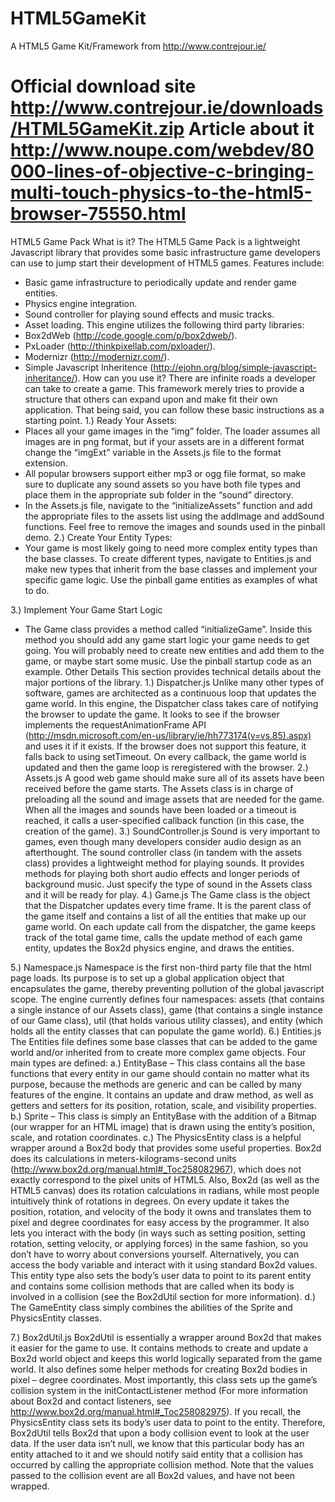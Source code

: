 HTML5GameKit
============

A HTML5 Game Kit/Framework from http://www.contrejour.ie/

Official download site http://www.contrejour.ie/downloads/HTML5GameKit.zip
Article about it http://www.noupe.com/webdev/80000-lines-of-objective-c-bringing-multi-touch-physics-to-the-html5-browser-75550.html
=======
HTML5 Game Pack
What is it?
The HTML5 Game Pack is a lightweight Javascript library that provides some basic infrastructure game developers can use to jump start their development of HTML5 games. Features include:
-	Basic game infrastructure to periodically update and render game entities.
-	Physics engine integration.
-	Sound controller for playing sound effects and music tracks.
-	Asset loading.
This engine utilizes the following third party libraries:
-	Box2dWeb (http://code.google.com/p/box2dweb/).
-	PxLoader (http://thinkpixellab.com/pxloader/).
-	Modernizr (http://modernizr.com/).
-	Simple Javascript Inheritence (http://ejohn.org/blog/simple-javascript-inheritance/).
How can you use it?
There are infinite roads a developer can take to create a game. This framework merely tries to provide a structure that others can expand upon and make fit their own application. That being said, you can follow these basic instructions as a starting point.
1.)	Ready Your Assets:
-	Places all your game images in the “img” folder. The loader assumes all images are in png format, but if your assets are in a different format change the “imgExt” variable in the Assets.js file to the format extension.
-	All popular browsers support either mp3 or ogg file format, so make sure to duplicate any sound assets so you have both file types and place them in the appropriate sub folder in the “sound” directory.
-	In the Assets.js file, navigate to the “initializeAssets” function and add the appropriate files to the assets list using the addImage and addSound functions. Feel free to remove the images and sounds used in the pinball demo.
2.)	Create Your Entity Types:
-	Your game is most likely going to need more complex entity types than the base classes. To create different types, navigate to Entities.js and make new types that inherit from the base classes and implement your specific game logic. Use the pinball game entities as examples of what to do.

3.)	Implement Your Game Start Logic
-	The Game class provides a method called “initializeGame”. Inside this method you should add any game start logic your game needs to get going. You will probably need to create new entities and add them to the game, or maybe start some music. Use the pinball startup code as an example.
Other Details
This section provides technical details about the major portions of the library.
1.) Dispatcher.js
Unlike many other types of software, games are architected as a continuous loop that updates the game world. In this engine, the Dispatcher class takes care of notifying the browser to update the game. It looks to see if the browser implements the requestAnimationFrame API (http://msdn.microsoft.com/en-us/library/ie/hh773174(v=vs.85).aspx) and uses it if it exists. If the browser does not support this feature, it falls back to using setTimeout. On every callback, the game world is updated and then the game loop is reregistered with the browser.
2.) Assets.js
A good web game should make sure all of its assets have been received before the game starts. The Assets class is in charge of preloading all the sound and image assets that are needed for the game. When all the images and sounds have been loaded or a timeout is reached, it calls a user-specified callback function (in this case, the creation of the game).
3.) SoundController.js
Sound is very important to games, even though many developers consider audio design as an afterthought. The sound controller class (in tandem with the assets class) provides a lightweight method for playing sounds. It provides methods for playing both short audio effects and longer periods of background music. Just specify the type of sound in the Assets class and it will be ready for play.
4.) Game.js
The Game class is the object that the Dispatcher updates every time frame. It is the parent class of the game itself and contains a list of all the entities that make up our game world. On each update call from the dispatcher, the game keeps track of the total game time, calls the update method of each game entity, updates the Box2d physics engine, and draws the entities.

5.) Namespace.js
Namespace is the first non-third party file that the html page loads. Its purpose is to set up a global application object that encapsulates the game, thereby preventing pollution of the global javascript scope. The engine currently defines four namespaces: assets (that contains a single instance of our Assets class), game (that contains a single instance of our Game class), util (that holds various utility classes), and entity (which holds all the entity classes that can populate the game world).
6.) Entities.js
The Entities file defines some base classes that can be added to the game world and/or inherited from to create more complex game objects. Four main types are defined: 
a.)	EntityBase – This class contains all the base functions that every entity in our game should contain no matter what its purpose, because the methods are generic and can be called by many features of the engine. It contains an update and draw method, as well as getters and setters for its position, rotation, scale, and visibility properties.
b.)	Sprite – This class is simply an EntityBase with the addition of a Bitmap (our wrapper for an HTML image) that is drawn using the entity’s position, scale, and rotation coordinates.
c.)	The PhysicsEntity class is a helpful wrapper around a Box2d body that provides some useful properties. Box2d does its calculations in meters-kilograms-second units (http://www.box2d.org/manual.html#_Toc258082967), which does not exactly correspond to the pixel units of HTML5. Also, Box2d (as well as the HTML5 canvas) does its rotation calculations in radians, while most people intuitively think of rotations in degrees. On every update it takes the position, rotation, and velocity of the body it owns and translates them to pixel and degree coordinates for easy access by the programmer. It also lets you interact with the body (in ways such as setting position, setting rotation, setting velocity, or applying forces) in the same fashion, so you don’t have to worry about conversions yourself. Alternatively, you can access the body variable and interact with it using standard Box2d values. This entity type also sets the body’s user data to point to its parent entity and contains some collision methods that are called when its body is involved in a collision (see the Box2dUtil section for more information).
d.)	The GameEntity class simply combines the abilities of the Sprite and PhysicsEntity classes.

7.)  Box2dUtil.js
Box2dUtil is essentially a wrapper around Box2d that makes it easier for the game to use. It contains methods to create and update a Box2d world object and keeps this world logically separated from the game world. It also defines some helper methods for creating Box2d bodies in pixel – degree coordinates. Most importantly, this class sets up the game’s collision system in the initContactListener method (For more information about Box2d and contact listeners, see http://www.box2d.org/manual.html#_Toc258082975). If you recall, the PhysicsEntity class sets its body’s user data to point to the entity. Therefore, Box2dUtil tells Box2d that upon a body collision event to look at the user data. If the user data isn’t null, we know that this particular body has an entity attached to it and we should notify said entity that a collision has occurred by calling the appropriate collision method. Note that the values passed to the collision event are all Box2d values, and have not been wrapped.

